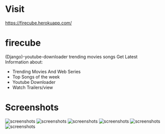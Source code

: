 # Visit 

https://firecube.herokuapp.com/

# firecube
(Django)-youtube-downloader trending movies songs
Get Latest Information about: 
- Trending Movies And  Web Series
- Top Songs of the week
- Youtube Downloader
- Watch Trailers/view

# Screenshots
![screenshots](screenshots/ss1.png) ![screenshots](screenshots/ss2.png) ![screenshots](screenshots/ss3.png)
![screenshots](screenshots/ss4.png) ![screenshots](screenshots/ss5.png) ![screenshots](screenshots/ss6.png)
